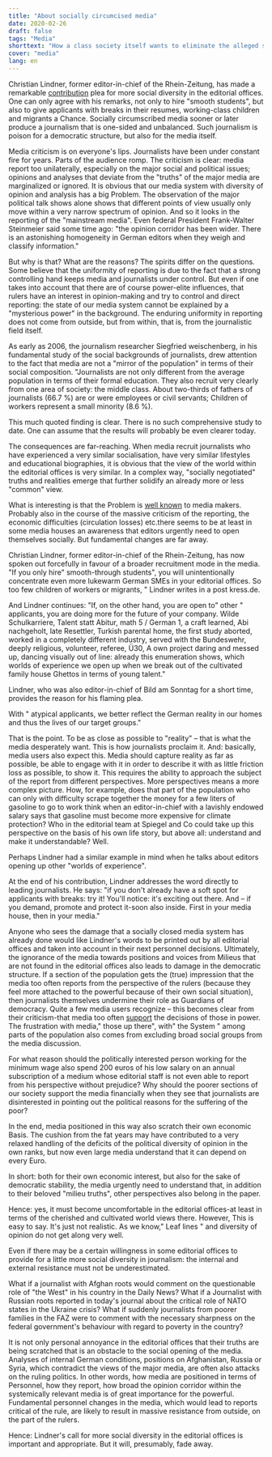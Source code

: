 ```yaml
---
title: "About socially circumcised media"
date: 2020-02-26
draft: false
tags: "Media"
shorttext: "How a class society itself wants to eliminate the alleged shortage of skilled workers, that we can track to the journalists."
cover: "media"
lang: en
---
```


Christian Lindner, former editor-in-chief of the Rhein-Zeitung, has made a remarkable [contribution](https://kress.de/news/detail/beitrag/144379-christian-lindner-raet-medienhaeusern-stellt-auch-leute-mit-bruechen-statt-nur-glatt-durchstudierte-ein.html "Christian Lindner rät Medienhäusern: Stellt auch Leute mit Brüchen statt nur glatt Durchstudierte ein") plea for more social diversity in the editorial offices. One can only agree with his remarks, not only to hire "smooth students", but also to give applicants with breaks in their resumes, working-class children and migrants a Chance. Socially circumscribed media sooner or later produce a journalism that is one-sided and unbalanced. Such journalism is poison for a democratic structure, but also for the media itself.

Media criticism is on everyone's lips. Journalists have been under constant fire for years. Parts of the audience romp. The criticism is clear: media report too unilaterally, especially on the major social and political issues; opinions and analyses that deviate from the "truths" of the major media are marginalized or ignored. It is obvious that our media system with diversity of opinion and analysis has a big Problem. The observation of the major political talk shows alone shows that different points of view usually only move within a very narrow spectrum of opinion. And so it looks in the reporting of the "mainstream media". Even federal President Frank-Walter Steinmeier said some time ago: "the opinion corridor has been wider. There is an astonishing homogeneity in German editors when they weigh and classify information."

But why is that? What are the reasons? The spirits differ on the questions. Some believe that the uniformity of reporting is due to the fact that a strong controlling hand keeps media and journalists under control. But even if one takes into account that there are of course power-elite influences, that rulers have an interest in opinion-making and try to control and direct reporting: the state of our media system cannot be explained by a "mysterious power" in the background. The enduring uniformity in reporting does not come from outside, but from within, that is, from the journalistic field itself.

As early as 2006, the journalism researcher Siegfried weischenberg, in his fundamental study of the social backgrounds of journalists, drew attention to the fact that media are not a "mirror of the population" in terms of their social composition. "Journalists are not only different from the average population in terms of their formal education. They also recruit very clearly from one area of society: the middle class. About two-thirds of fathers of journalists (66.7 %) are or were employees or civil servants; Children of workers represent a small minority (8.6 %).

This much quoted finding is clear. There is no such comprehensive study to date. One can assume that the results will probably be even clearer today.

The consequences are far-reaching. When media recruit journalists who have experienced a very similar socialisation, have very similar lifestyles and educational biographies, it is obvious that the view of the world within the editorial offices is very similar. In a complex way, "socially negotiated" truths and realities emerge that further solidify an already more or less "common" view.

What is interesting is that the Problem is [well known](/static/downloads/02_Studie_Journalismus_Report.pdf "Are Journalists Today’s Coal Miners?") to media makers. Probably also in the course of the massive criticism of the reporting, the economic difficulties (circulation losses) etc.there seems to be at least in some media houses an awareness that editors urgently need to open themselves socially. But fundamental changes are far away.

Christian Lindner, former editor-in-chief of the Rhein-Zeitung, has now spoken out forcefully in favour of a broader recruitment mode in the media. "If you only hire" smooth-through students", you will unintentionally concentrate even more lukewarm German SMEs in your editorial offices. So too few children of workers or migrants, " Lindner writes in a post kress.de.

And Lindner continues: "If, on the other hand, you are open to" other " applicants, you are doing more for the future of your company. Wilde Schulkarriere, Talent statt Abitur, math 5 / German 1, a craft learned, Abi nachgeholt, late Resettler, Turkish parental home, the first study aborted, worked in a completely different industry, served with the Bundeswehr, deeply religious, volunteer, referee, Ü30, A own project daring and messed up, dancing visually out of line: already this enumeration shows, which worlds of experience we open up when we break out of the cultivated family house Ghettos in terms of young talent."

Lindner, who was also editor-in-chief of Bild am Sonntag for a short time, provides the reason for his flaming plea.

With " atypical applicants, we better reflect the German reality in our homes and thus the lives of our target groups."

That is the point. To be as close as possible to "reality" – that is what the media desperately want. This is how journalists proclaim it. And: basically, media users also expect this. Media should capture reality as far as possible, be able to engage with it in order to describe it with as little friction loss as possible, to show it. This requires the ability to approach the subject of the report from different perspectives. More perspectives means a more complex picture. How, for example, does that part of the population who can only with difficulty scrape together the money for a few liters of gasoline to go to work think when an editor-in-chief with a lavishly endowed salary says that gasoline must become more expensive for climate protection? Who in the editorial team at Spiegel and Co could take up this perspective on the basis of his own life story, but above all: understand and make it understandable?
Well.

Perhaps Lindner had a similar example in mind when he talks about editors opening up other "worlds of experience".

At the end of his contribution, Lindner addresses the word directly to leading journalists. He says: "if you don't already have a soft spot for applicants with breaks: try it! You'll notice: it's exciting out there. And – if you demand, promote and protect it-soon also inside. First in your media house, then in your media."

Anyone who sees the damage that a socially closed media system has already done would like Lindner's words to be printed out by all editorial offices and taken into account in their next personnel decisions. Ultimately, the ignorance of the media towards positions and voices from Milieus that are not found in the editorial offices also leads to damage in the democratic structure. If a section of the population gets the (true) impression that the media too often reports from the perspective of the rulers (because they feel more attached to the powerful because of their own social situation), then journalists themselves undermine their role as Guardians of democracy. Quite a few media users recognize – this becomes clear from their criticism-that media too often [support](https://medienblog.hypotheses.org/7827 "'Ratten der Lüfte'? Nur da, wo es die Lokalpolitik so will") the decisions of those in power. The frustration with media," those up there", with" the System " among parts of the population also comes from excluding broad social groups from the media discussion.

For what reason should the politically interested person working for the minimum wage also spend 200 euros of his low salary on an annual subscription of a medium whose editorial staff is not even able to report from his perspective without prejudice? Why should the poorer sections of our society support the media financially when they see that journalists are disinterested in pointing out the political reasons for the suffering of the poor?

In the end, media positioned in this way also scratch their own economic Basis. The cushion from the fat years may have contributed to a very relaxed handling of the deficits of the political diversity of opinion in the own ranks, but now even large media understand that it can depend on every Euro.

In short: both for their own economic interest, but also for the sake of democratic stability, the media urgently need to understand that, in addition to their beloved "milieu truths", other perspectives also belong in the paper.

Hence: yes, it must become uncomfortable in the editorial offices-at least in terms of the cherished and cultivated world views there. However, This is easy to say. It's just not realistic. As we know," Leaf lines " and diversity of opinion do not get along very well.

Even if there may be a certain willingness in some editorial offices to provide for a little more social diversity in journalism: the internal and external resistance must not be underestimated.

What if a journalist with Afghan roots would comment on the questionable role of "the West" in his country in the Daily News? What if a Journalist with Russian roots reported in today's journal about the critical role of NATO states in the Ukraine crisis? What if suddenly journalists from poorer families in the FAZ were to comment with the necessary sharpness on the federal government's behaviour with regard to poverty in the country?

It is not only personal annoyance in the editorial offices that their truths are being scratched that is an obstacle to the social opening of the media. Analyses of internal German conditions, positions on Afghanistan, Russia or Syria, which contradict the views of the major media, are often also attacks on the ruling politics. In other words, how media are positioned in terms of Personnel, how they report, how broad the opinion corridor within the systemically relevant media is of great importance for the powerful. Fundamental personnel changes in the media, which would lead to reports critical of the rule, are likely to result in massive resistance from outside, on the part of the rulers.

Hence: Lindner's call for more social diversity in the editorial offices is important and appropriate. But it will, presumably, fade away.
